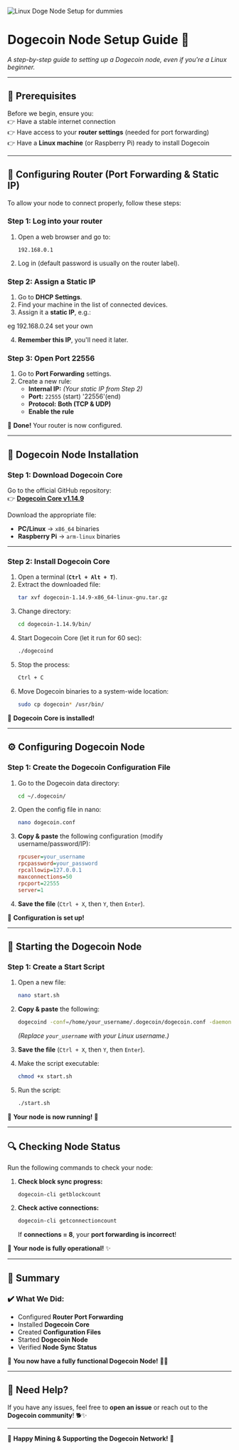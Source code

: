 ![Linux Doge Node Setup for dummies](https://github.com/user-attachments/assets/4f333fd7-0efc-4bef-998c-97eb383c0a3b)

# **Dogecoin Node Setup Guide 🚀**  
*A step-by-step guide to setting up a Dogecoin node, even if you're a Linux beginner.*

---

## **📌 Prerequisites**
Before we begin, ensure you:  
👉 Have a stable internet connection  
👉 Have access to your **router settings** (needed for port forwarding)  
👉 Have a **Linux machine** (or Raspberry Pi) ready to install Dogecoin  

---

## **📡 Configuring Router (Port Forwarding & Static IP)**
To allow your node to connect properly, follow these steps:  

### **Step 1: Log into your router**
1. Open a web browser and go to:  
   ```
   192.168.0.1
   ```
2. Log in (default password is usually on the router label).  

### **Step 2: Assign a Static IP**
1. Go to **DHCP Settings**.
2. Find your machine in the list of connected devices.
3. Assign it a **static IP**, e.g.:  
  
  eg 192.168.0.24 set your own 

4. **Remember this IP**, you'll need it later.

### **Step 3: Open Port 22556**
1. Go to **Port Forwarding** settings.
2. Create a new rule:  
   - **Internal IP:** *(Your static IP from Step 2)*  
   - **Port:** `22555` (start) '22556'(end)  
   - **Protocol:** **Both (TCP & UDP)**  
   - **Enable the rule**  

💚 **Done!** Your router is now configured.  

---

## **🐶 Dogecoin Node Installation**
### **Step 1: Download Dogecoin Core**
Go to the official GitHub repository:  
👉 **[Dogecoin Core v1.14.9](https://github.com/dogecoin/dogecoin/releases/tag/v1.14.9)**  

Download the appropriate file:  
- **PC/Linux** → `x86_64` binaries  
- **Raspberry Pi** → `arm-linux` binaries  

---

### **Step 2: Install Dogecoin Core**
1. Open a terminal (**`Ctrl + Alt + T`**).
2. Extract the downloaded file:
   ```bash
   tar xvf dogecoin-1.14.9-x86_64-linux-gnu.tar.gz
   ```
3. Change directory:
   ```bash
   cd dogecoin-1.14.9/bin/
   ```
4. Start Dogecoin Core (let it run for 60 sec):
   ```bash
   ./dogecoind
   ```
5. Stop the process:
   ```bash
   Ctrl + C
   ```
6. Move Dogecoin binaries to a system-wide location:
   ```bash
   sudo cp dogecoin* /usr/bin/
   ```

🚀 **Dogecoin Core is installed!**

---

## **⚙️ Configuring Dogecoin Node**
### **Step 1: Create the Dogecoin Configuration File**
1. Go to the Dogecoin data directory:
   ```bash
   cd ~/.dogecoin/
   ```
2. Open the config file in nano:
   ```bash
   nano dogecoin.conf
   ```
3. **Copy & paste** the following configuration (modify username/password/IP):
   ```ini
   rpcuser=your_username
   rpcpassword=your_password
   rpcallowip=127.0.0.1
   maxconnections=50
   rpcport=22555
   server=1
   ```
4. **Save the file** (`Ctrl + X`, then `Y`, then `Enter`).

🚀 **Configuration is set up!**

---

## **🚀 Starting the Dogecoin Node**
### **Step 1: Create a Start Script**
1. Open a new file:
   ```bash
   nano start.sh
   ```
2. **Copy & paste** the following:
   ```bash
   dogecoind -conf=/home/your_username/.dogecoin/dogecoin.conf -daemon
   ```
   *(Replace `your_username` with your Linux username.)*

3. **Save the file** (`Ctrl + X`, then `Y`, then `Enter`).
4. Make the script executable:
   ```bash
   chmod +x start.sh
   ```
5. Run the script:
   ```bash
   ./start.sh
   ```

🚀 **Your node is now running!** 🎉

---

## **🔍 Checking Node Status**
Run the following commands to check your node:

1. **Check block sync progress:**
   ```bash
   dogecoin-cli getblockcount
   ```
2. **Check active connections:**
   ```bash
   dogecoin-cli getconnectioncount
   ```
   If **connections = 8**, your **port forwarding is incorrect**!  

🚀 **Your node is fully operational!** ✨

---

## **🌟 Summary**
### **✔️ What We Did:**
- Configured **Router Port Forwarding**
- Installed **Dogecoin Core**
- Created **Configuration Files**
- Started **Dogecoin Node**
- Verified **Node Sync Status**

💚 **You now have a fully functional Dogecoin Node!** 🐶🚀  

---

## **🙋 Need Help?**
If you have any issues, feel free to **open an issue** or reach out to the **Dogecoin community**! 🐕✨  

---
🚀 **Happy Mining & Supporting the Dogecoin Network!** 🐶


